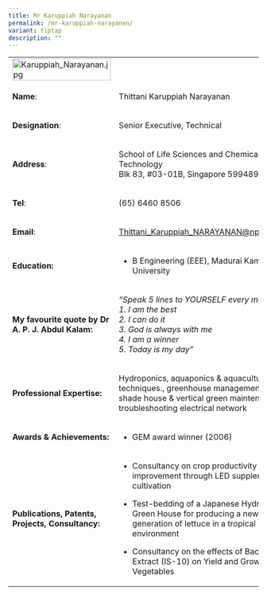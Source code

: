 ```yaml
---
title: Mr Karuppiah Narayanan
permalink: /mr-karuppiah-narayanan/
variant: tiptap
description: ""
---
```

<table>
<tbody>
<tr>
<td rowspan="1" colspan="1">
<div class="isomer-image-wrapper">
<img style="width: 100%" height="auto" width="100%" alt="Karuppiah_Narayanan.jpg" src="https://graduation.np.edu.sg/staffdirectory/lsct/PublishingImages/Karuppiah_Narayanan.jpg">
</div>
</td>
<td rowspan="1" colspan="1">
<p></p>
</td>
</tr>
<tr>
<td rowspan="1" colspan="1">
<p><strong>Name</strong>:&nbsp;&nbsp;&nbsp;&nbsp;&nbsp;&nbsp;&nbsp;&nbsp;&nbsp;&nbsp;&nbsp;&nbsp;&nbsp;&nbsp;&nbsp;&nbsp;&nbsp;&nbsp;&nbsp;&nbsp;&nbsp;&nbsp;&nbsp;&nbsp;&nbsp;</p>
</td>
<td rowspan="1" colspan="1">
<p>​Thittani Karuppiah Narayanan</p>
</td>
</tr>
<tr>
<td rowspan="1" colspan="1">
<p>​<strong>Designation</strong>:</p>
</td>
<td rowspan="1" colspan="1">
<p>Senior Executive, Technical​​</p>
</td>
</tr>
<tr>
<td rowspan="1" colspan="1">
<p><strong>Address</strong>: ​</p>
</td>
<td rowspan="1" colspan="1">
<p>School of Life Sciences and Chemical Technology
<br>Blk 83, #03-01B, Singapore 599489​</p>
</td>
</tr>
<tr>
<td rowspan="1" colspan="1">
<p><strong>Tel</strong>: &nbsp;&nbsp;&nbsp; ​</p>
</td>
<td rowspan="1" colspan="1">
<p>(65) 6460 8506</p>
</td>
</tr>
<tr>
<td rowspan="1" colspan="1">
<p><strong>Email</strong>: ​</p>
</td>
<td rowspan="1" colspan="1">
<p><a href="mailto:Thittani_Karuppiah_NARAYANAN@np.edu.sg" rel="noopener noreferrer nofollow" target="_blank">Thittani_Karuppiah_NARAYANAN@np.edu.sg</a>
</p>
</td>
</tr>
<tr>
<td rowspan="1" colspan="1">
<p><strong>Education:</strong>
</p>
</td>
<td rowspan="1" colspan="1">
<ul data-tight="true" class="tight">
<li>
<p>B Engineering (EEE), Madurai Kamaraj University</p>
</li>
</ul>
</td>
</tr>
<tr>
<td rowspan="1" colspan="1">
<p><strong>My favourite quote by Dr A. P. J. Abdul Kalam:</strong>
</p>
</td>
<td rowspan="1" colspan="1">
<p><em>“Speak 5 lines to YOURSELF every morning:</em>
<br><em>1.&nbsp;I am the best</em>
<br><em>2.&nbsp;I can do it</em>
<br><em>3.&nbsp;God is always with me</em>
<br><em>4.&nbsp;I am a winner</em>
<br><em>5.&nbsp;Today is my day”</em>&nbsp;</p>
</td>
</tr>
<tr>
<td rowspan="1" colspan="1">
<p>​<strong>Professional Expertise:</strong>
</p>
</td>
<td rowspan="1" colspan="1">
<p>Hydroponics, aquaponics &amp; aquaculture techniques., greenhouse management,
shade house &amp; vertical green maintenance, troubleshooting electrical
network</p>
</td>
</tr>
<tr>
<td rowspan="1" colspan="1">
<p><strong>Awards &amp; Achievements:</strong>
</p>
</td>
<td rowspan="1" colspan="1">
<ul data-tight="true" class="tight">
<li>
<p>GEM award winner (2006)</p>
</li>
</ul>
</td>
</tr>
<tr>
<td rowspan="1" colspan="1">
<p><strong>Publications, Patents, Projects, Consultancy​:</strong>
</p>
</td>
<td rowspan="1" colspan="1">
<ul data-tight="true" class="tight">
<li>
<p>​Consultancy on crop productivity improvement through LED supplemented
cultivation</p>
</li>
<li>
<p>Test-bedding of a Japanese Hydroponic Green House for producing a new
generation of lettuce in a tropical environment</p>
</li>
<li>
<p>Consultancy on the effects of Bacteria Extract (IS-10) on Yield and Growth
of Vegetables</p>
</li>
</ul>
</td>
</tr>
</tbody>
</table>
<p></p>